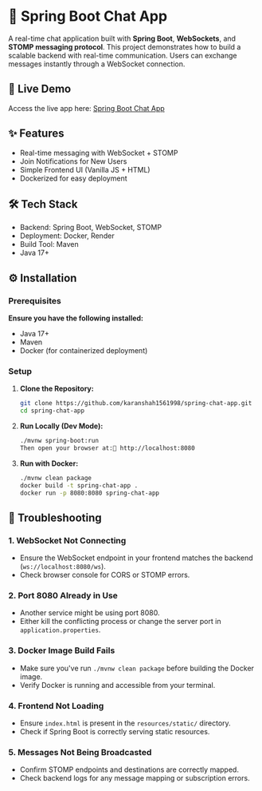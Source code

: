 # 💬 Spring Boot Chat App
A real-time chat application built with **Spring Boot**, **WebSockets**, and **STOMP messaging protocol**. This project demonstrates how to build a scalable backend with real-time communication. Users can exchange messages instantly through a WebSocket connection.

## 🚀 Live Demo
Access the live app here: [Spring Boot Chat App](https://spring-chat-app.onrender.com)

## ✨ Features
- Real-time messaging with WebSocket + STOMP
- Join Notifications for New Users
- Simple Frontend UI (Vanilla JS + HTML)
- Dockerized for easy deployment

## 🛠 Tech Stack
- Backend: Spring Boot, WebSocket, STOMP
- Deployment: Docker, Render
- Build Tool: Maven
- Java 17+

## ⚙️ Installation
### Prerequisites
**Ensure you have the following installed:**
- Java 17+
- Maven
- Docker (for containerized deployment)

### Setup
1. **Clone the Repository:**
   ```bash
   git clone https://github.com/karanshah1561998/spring-chat-app.git
   cd spring-chat-app

2. **Run Locally (Dev Mode):**
   ```bash
   ./mvnw spring-boot:run
   Then open your browser at:📍 http://localhost:8080

3. **Run with Docker:**
   ```bash
   ./mvnw clean package
   docker build -t spring-chat-app .
   docker run -p 8080:8080 spring-chat-app

## 🧩 Troubleshooting

### 1. WebSocket Not Connecting
- Ensure the WebSocket endpoint in your frontend matches the backend (`ws://localhost:8080/ws`).
- Check browser console for CORS or STOMP errors.

### 2. Port 8080 Already in Use
- Another service might be using port 8080.
- Either kill the conflicting process or change the server port in `application.properties`.

### 3. Docker Image Build Fails
- Make sure you've run `./mvnw clean package` before building the Docker image.
- Verify Docker is running and accessible from your terminal.

### 4. Frontend Not Loading
- Ensure `index.html` is present in the `resources/static/` directory.
- Check if Spring Boot is correctly serving static resources.

### 5. Messages Not Being Broadcasted
- Confirm STOMP endpoints and destinations are correctly mapped.
- Check backend logs for any message mapping or subscription errors.
